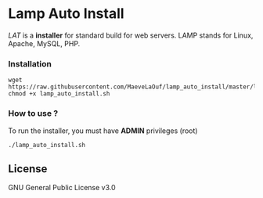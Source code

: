 # Lamp Auto Install

*LAT*  is a **installer** for standard build for web servers.
LAMP stands for Linux, Apache, MySQL, PHP.

### Installation

```
wget https://raw.githubusercontent.com/MaeveLaOuf/lamp_auto_install/master/lamp_auto_install.sh
chmod +x lamp_auto_install.sh
```

### How to use ?

To run the installer, you must have **ADMIN** privileges (root)
```
./lamp_auto_install.sh
```

License
----

GNU General Public License v3.0
